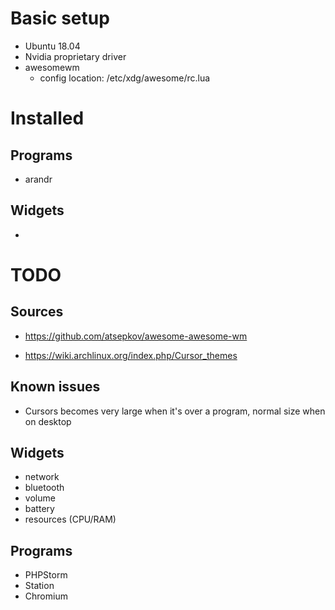 # Basic setup
- Ubuntu 18.04
- Nvidia proprietary driver
- awesomewm
  - config location: /etc/xdg/awesome/rc.lua

# Installed

## Programs
- arandr

## Widgets
-

# TODO

## Sources
- https://github.com/atsepkov/awesome-awesome-wm

- https://wiki.archlinux.org/index.php/Cursor_themes

## Known issues
- Cursors becomes very large when it's over a program, normal size when on desktop

## Widgets
- network
- bluetooth
- volume
- battery
- resources (CPU/RAM)
## Programs
- PHPStorm
- Station
- Chromium
